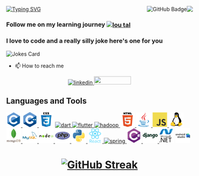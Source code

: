 [<img align="right" src="https://visitor-badge.glitch.me/badge?page_id=leriaetnasta.leriaetnasta" />][myprofile]
[<img align="right" src="https://img.shields.io/github/followers/leriaetnasta?label=Followers&style=social" alt="GitHub Badge" />][githubfollowers]




[![Typing SVG](https://readme-typing-svg.demolab.com?font=Fira+Code&pause=1000&color=F70193&width=435&lines=Hi+I+am+Loubna+Talha;I+am+a+software+engineering+student;Dm+me+to+collaborate+on+projects)](https://git.io/typing-svg)
### Follow me on my learning journey <a href="https://dev.to/leriaetnasta" target="blank"><img align="center" src="https://camo.githubusercontent.com/6cc90061976bcd4d1a61a6c76b818538b5a65754f7b7b8068fe0fa49a09def8f/68747470733a2f2f6564656e742e6769746875622e696f2f537570657254696e7949636f6e732f696d616765732f7376672f6465765f746f2e737667" alt="lou tal" height="30" width="40" /></a>
### I love to code and a really silly joke here's one for you

<img src="https://readme-jokes.vercel.app/api?hideBorder" alt="Jokes Card" />


- 📫 How to reach me 

<p align="center">
    <a href="https://www.linkedin.com/in/loubna-talha" target="_blank">
    <img src="https://img.shields.io/badge/linkedin-%230077B5.svg?style=for-the-badge&logo=linkedin&logoColor=white" width="150" height="22" alt="linkedin">
    <a href = "mailto: talha.loubna@yahoo.com" target="_blank"><img src="https://img.shields.io/badge/Yahoo!-6001D2?style=for-the-badge&logo=Yahoo!&logoColor=white" width="100" height="22"></a>
 </p>
      
      

[myprofile]: https://github.com/leriaetnasta
[githubfollowers]: https://github.com/leriaetnasta?tab=followers





  <summary><h2> Languages and Tools </h2></summary>
<p align="left">
<a href="https://www.cprogramming.com/" target="_blank" rel="noreferrer"> <img src="https://raw.githubusercontent.com/devicons/devicon/master/icons/c/c-original.svg" alt="c" width="40" height="40"/> </a><a href="https://www.w3schools.com/cpp/" target="_blank" rel="noreferrer"> <img src="https://raw.githubusercontent.com/devicons/devicon/master/icons/cplusplus/cplusplus-original.svg" alt="cplusplus" width="40" height="40"/> </a><a href="https://www.w3schools.com/css/" target="_blank" rel="noreferrer"> <img src="https://raw.githubusercontent.com/devicons/devicon/master/icons/css3/css3-original-wordmark.svg" alt="css3" width="40" height="40"/></a> <a href="https://dart.dev" target="_blank" rel="noreferrer"> <img src="https://www.vectorlogo.zone/logos/dartlang/dartlang-icon.svg" alt="dart" width="40" height="40"/> </a><a href="https://flutter.dev" target="_blank" rel="noreferrer"> <img src="https://www.vectorlogo.zone/logos/flutterio/flutterio-icon.svg" alt="flutter" width="40" height="40"/> </a><a href="https://hadoop.apache.org/" target="_blank" rel="noreferrer"> <img src="https://www.vectorlogo.zone/logos/apache_hadoop/apache_hadoop-icon.svg" alt="hadoop" width="40" height="40"/> </a><a href="https://www.w3.org/html/" target="_blank" rel="noreferrer"> <img src="https://raw.githubusercontent.com/devicons/devicon/master/icons/html5/html5-original-wordmark.svg" alt="html5" width="40" height="40"/> </a><a href="https://www.java.com" target="_blank" rel="noreferrer"> <img src="https://raw.githubusercontent.com/devicons/devicon/master/icons/java/java-original.svg" alt="java" width="40" height="40"/> </a><a href="https://developer.mozilla.org/en-US/docs/Web/JavaScript" target="_blank" rel="noreferrer"> <img src="https://raw.githubusercontent.com/devicons/devicon/master/icons/javascript/javascript-original.svg" alt="javascript" width="40" height="40"/> </a><a href="https://www.linux.org/" target="_blank" rel="noreferrer"> <img src="https://raw.githubusercontent.com/devicons/devicon/master/icons/linux/linux-original.svg" alt="linux" width="40" height="40"/> </a><a href="https://www.mongodb.com/" target="_blank" rel="noreferrer"> <img src="https://raw.githubusercontent.com/devicons/devicon/master/icons/mongodb/mongodb-original-wordmark.svg" alt="mongodb" width="40" height="40"/> </a><a href="https://www.mysql.com/" target="_blank" rel="noreferrer"> <img src="https://raw.githubusercontent.com/devicons/devicon/master/icons/mysql/mysql-original-wordmark.svg" alt="mysql" width="40" height="40"/> </a><a href="https://nodejs.org" target="_blank" rel="noreferrer"> <img src="https://raw.githubusercontent.com/devicons/devicon/master/icons/nodejs/nodejs-original-wordmark.svg" alt="nodejs" width="40" height="40"/> </a><a href="https://www.php.net" target="_blank" rel="noreferrer"> <img src="https://raw.githubusercontent.com/devicons/devicon/master/icons/php/php-original.svg" alt="php" width="40" height="40"/> </a><a href="https://www.python.org" target="_blank" rel="noreferrer"> <img src="https://raw.githubusercontent.com/devicons/devicon/master/icons/python/python-original.svg" alt="python" width="40" height="40"/> </a><a href="https://reactjs.org/" target="_blank" rel="noreferrer"> <img src="https://raw.githubusercontent.com/devicons/devicon/master/icons/react/react-original-wordmark.svg" alt="react" width="40" height="40"/> </a><a href="https://spring.io/" target="_blank" rel="noreferrer"> <img src="https://www.vectorlogo.zone/logos/springio/springio-icon.svg" alt="spring" width="40" height="40"/> </a><a href="https://docs.microsoft.com/en-us/dotnet/csharp/" target="_blank" rel="noreferrer"> <img src="https://raw.githubusercontent.com/devicons/devicon/master/icons/csharp/csharp-original.svg" alt="csharp" width="40" height="40"/> </a><a href="https://www.djangoproject.com" target="_blank" rel="noreferrer"> <img src="https://raw.githubusercontent.com/devicons/devicon/master/icons/django/django-plain-wordmark.svg" alt="django" width="40" height="40"/> </a><a target="_blank" rel="noreferrer"> <img src="https://raw.githubusercontent.com/devicons/devicon/master/icons/dot-net/dot-net-original-wordmark.svg" alt="django" width="40" height="40"/> </a><a target="_blank" rel="noreferrer"> <img src="https://raw.githubusercontent.com/devicons/devicon/master/icons/androidstudio/androidstudio-original-wordmark.svg" alt="firebase" width="40" height="40"/></a> </p>






<h1 align="center"> 
  
  [![GitHub Streak](http://github-readme-streak-stats.herokuapp.com?user=leriaetnasta&theme=city-lights)](https://git.io/streak-stats) 
</h1>


